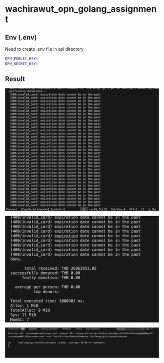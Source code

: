 # wachirawut_opn_golang_assignment

## Env (.env)
Need to create .env file in api directory

```bash
OPN_PUBLIC_KEY=
OPN_SECRET_KEY=
```

## Result
![alt text](https://github.com/longgong1987/wachirawut_opn_golang_assignment/blob/main/images/result1.png?raw=true)

![alt text](https://github.com/longgong1987/wachirawut_opn_golang_assignment/blob/main/images/result2.png?raw=true)

![alt text](https://github.com/longgong1987/wachirawut_opn_golang_assignment/blob/main/images/test_result.png?raw=true)
